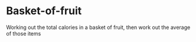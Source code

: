 # Basket-of-fruit
Working out the total calories in a basket of fruit, then work out the average of those items
